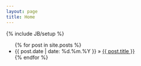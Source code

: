 ```yaml
---
layout: page
title: Home
---
```

{% include JB/setup %}

<ul class="posts">
  {% for post in site.posts %}
    <li><span>{{ post.date | date: %d.%m.%Y }}</span> &raquo; <a href="{{ BASE_PATH }}{{ post.url }}">{{ post.title }}</a></li>
  {% endfor %}
</ul>
